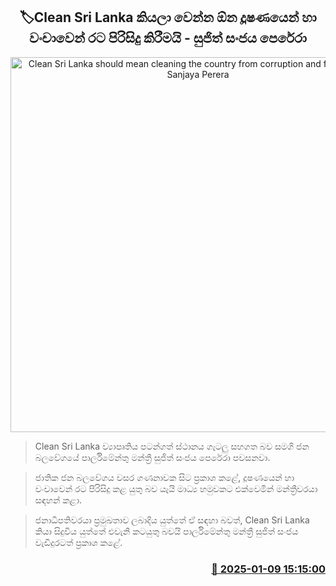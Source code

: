<p align='center'><b><h2 align='center' title='Clean Sri Lanka should mean cleaning the country from corruption and fraud - Sujith Sanjaya Perera'>🏷Clean Sri Lanka කියලා වෙන්න ඕන දූෂණයෙන් හා වංචාවෙන් රට පිරිසිදු කිරීමයි - සුජිත් සංජය පෙරේරා</h2></b></p>
<p align='center'><img src='https://helakuru.sgp1.cdn.digitaloceanspaces.com/esana/images/lib/sujith-sanjaya-perera-new.jpg' width='600' alt='Clean Sri Lanka should mean cleaning the country from corruption and fraud - Sujith Sanjaya Perera'></p>

> Clean Sri Lanka ව්‍යාපෘතිය පටන්ගත් ස්ථානය ගැටලු සහගත බව සමගි ජන බලවේගයේ පාර්ලිමේන්තු මන්ත්‍රී සුජිත් සංජය පෙරේරා පවසනවා.

> ජාතික ජන බලවේගය වසර ගණනාවක සිට ප්‍රකාශ කළේ, දූෂණයෙන් හා වංචාවෙන් රට පිරිසිදු කළ යුතු බව යැයි මාධ්‍ය හමුවකට එක්වෙමින් මන්ත්‍රීවරයා සඳහන් කළා.

> ජනාධිපතිවරයා ප්‍රමුඛතාව ලබාදිය යුත්තේ ඒ සඳහා බවත්, Clean Sri Lanka කියා සිදුවිය යුත්තේ එවැනි කටයුතු බවයි පාර්ලිමේන්තු මන්ත්‍රී සුජිත් සංජය වැඩිදුරටත් ප්‍රකාශ කළේ.



<h3 align='right'><a href='https://www.helakuru.lk/esana/p/106467/'>📅 2025-01-09 15:15:00</a></h3>
